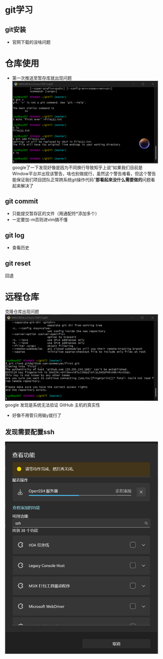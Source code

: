 # git学习
## git安装
- 官网下载的没啥问题
# 仓库使用
- 第一次推送至暂存库就出现问题
![](../学习过程/problem.png)
google了一下发现好像是因为不同换行导致知乎上说“如果我们目前是Window平台并出现该警告，啥也别做就行，虽然这个警告难看，但这个警告能保证我们项目团队正常跨系统git操作代码”**那看起来没什么需要做的**问题看起来解决了

## git commit
- 只能提交暂存区的文件（用通配符*添加多个）
- 一定要加-m否则进vim搞不懂
## git log
- 查看历史
## git reset
回退
# 远程仓库
克隆仓库出现问题
![](./proplem2.png)
google 发现是系统无法验证 GitHub 主机的真实性
- 好像不用管只用输y就行了
## 发现需要配置ssh
![](./ssh.png)

